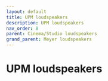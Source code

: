 ```yaml
---
layout: default
title: UPM loudspeakers
description: UPM loudspeakers
nav_order: 8
parent: Cinema/Studio loudspeakers
grand_parent: Meyer loudspeakers
---
```


# UPM loudspeakers